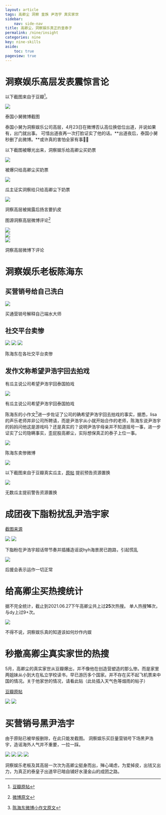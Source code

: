 ```yaml
---
layout: article
tags: 高卿尘 洞察 皇族 尹浩宇 真实家世
sidebar: 
    nav: side-nav
title: 高卿尘，洞察娱乐真正的皇泰子
permalink: /nine/insight
categories: nine
key: nine-skills
aside:
    toc: true
pageview: true
---
```


# 洞察娱乐高层发表震惊言论


以下截图来自于豆瓣[^1]。

[^1]: [豆瓣原帖](https://www.douban.com/group/topic/222490407/)


<div class="card">
  <div class="card__image">
    <img class="image" src="../assets/images/nine/dongcha/dongcha-weibo-01.png"/>
  </div>
  <div class="card__content">
    <p>泰国小舅微博截图</p>
  </div>
</div>

泰国小舅为洞察娱乐公司高层，4月23日在微博否认高位换低位出道，并说如果有，出门就出事。
可惜出道夜再一次打脸证实了他的话。**出道夜后，泰国小舅秒删了此微博。**或许真的害怕全家有事🙏🏻

以下截图被曝光出来，洞察娱乐给高卿尘买奶票
<div class="card">
  <div class="card__image">
    <img class="image" src="../assets/images/nine/dongcha/dongcha-jz-01.png"/>
  </div>
  <div class="card__content">
    <p>被爆只给高卿尘买奶票</p>
  </div>
</div>

<div class="card">
  <div class="card__image">
    <img class="image" src="../assets/images/nine/dongcha/dongcha-jz-02.png"/>
  </div>
  <div class="card__content">
    <p>瓜主证实洞察给只给高卿尘下奶票</p>
  </div>
</div>

<div class="card">
  <div class="card__image">
    <img class="image" src="../assets/images/nine/dongcha/dongcha-jz-03.png"/>
  </div>
  <div class="card__content">
    <p>洞察高层被揭露后扬言要扒皮</p>
  </div>
</div>


图源洞察高层微博评论[^2]  

[^2]: [微博原文](https://www.douban.com/group/topic/222567807/)  

<div class="card">
  <div class="card__image">
    <img class="image" src="../assets/images/nine/dongcha/dongcha-xiaojiu-01.png"/>
  </div>  <div class="card__image">
    <img class="image" src="../assets/images/nine/dongcha/dongcha-xiaojiu-02.png"/>
  </div>
    <div class="card__image">
    <img class="image" src="../assets/images/nine/dongcha/dongcha-xiaojiu-03.png"/>
  </div>
  <div class="card__content">
    <p>洞察高层微博下评论</p>
  </div>
</div>

# 洞察娱乐老板陈海东

## 买营销号给自己洗白

<div class="card">
  <div class="card__image">
    <img class="image" src="../assets/images/nine/dongcha/dongcha-haidong-01.png"/>
  </div>
  <div class="card__content">
    <p>买通营销号解释自己端水大师</p>
  </div>
</div>

## 社交平台卖惨

<div class="card">
  <div class="card__image">
    <img class="image" src="../assets/images/nine/dongcha/dongcha-haidong-02.png"/>
    <img class="image" src="../assets/images/nine/dongcha/dongcha-haidong-03.png"/>
    <img class="image" src="../assets/images/nine/dongcha/dongcha-haidong-04.png"/>
  </div>
  <div class="card__content">
    <p>陈海东在各社交平台卖惨</p>
  </div>
</div>

## 发作文称希望尹浩宇回去拍戏

有瓜主说公司希望尹浩宇回泰国拍戏

<div class="card">
  <div class="card__image">
    <img src="../assets/images/nine/dongcha/patrick-shooting-rumour.png"/>
  </div>
  <div class="card__content">
    <p>有瓜主说公司希望尹浩宇回泰国拍戏</p>
  </div>
</div>

  

陈海东的小作文[^3]进一步佐证了公司的确希望尹浩宇回去拍戏的事实，据悉，lisa的声乐老师并非公司所聘请，而是尹浩宇从小就开始合作的老师，陈海东说尹浩宇的妈妈问他这是游戏吗？还是真实的？说明尹浩宇母亲并不知道摇号一事，进一步证实了公司隐瞒事实，歪屁股高卿尘，实际想保真正的泰子上位一事。

[^3]: [陈海东微博小作文原文](https://m.weibo.cn/2439710695/4628536209708437)

<div class="card">
  <div class="card__image">
    <img src="../assets/images/nine/dongcha/haidong-01.png"/>
  </div>
  <div class="card__content">
    <p>陈海东卖惨微博</p>
  </div>
</div>

<div class="card">
  <div class="card__image">
    <img src="../assets/images/nine/dongcha/haidong-02.png"/>
  </div>
</div>

以下截图来自于豆瓣真实瓜主，[原帖](https://www.douban.com/group/topic/220876074/) 
提前预告资源置换

<div class="card">
  <div class="card__image">
    <img src="../assets/images/nine/dongcha/haidong-03.png"/>
  </div>
    <div class="card__content">
    <p>无数瓜主提前警告资源置换</p>
  </div>
</div>

# 成团夜下脂粉扰乱尹浩宇家

[截图来源](https://www.douban.com/group/topic/222754670/)

<div class="card">
  <div class="card__image">
    <img src="../assets/images/nine/dongcha/zhifen-01.png"/>
    <img src="../assets/images/nine/dongcha/patrick-hyh-02.png"/>
  </div>
    <div class="card__content">
    <p>下脂粉在尹浩宇超话带节奏并插播造谣说hyh海景房已跑路，引起慌乱</p>
  </div>
</div>

<div class="card">
  <div class="card__image">
    <img src="../assets/images/nine/dongcha/patrick-hyh-01.png"/>
  </div>
    <div class="card__content">
    <p>后援会表示运作一切正常</p>
  </div>
</div>


# 给高卿尘买热搜统计

据不完全统计，截止到2021.06.27下午高卿尘共上过**25**次热搜。
单人热搜**16**次，与dy上过9+次。


<div class="card">
  <div class="card__image">
    <img src="../assets/images/nine/dongcha/weibo-trending-01.png"/>
  </div>
    <div class="card__content">
    <p>不得不说，洞察娱乐真的知道该如何炒作内娱</p>
  </div>
</div>

   
 
# 秒撤高卿尘真实家世的热搜

5月，高卿尘的真实家世从豆瓣爆出，并不像他在创造营塑造的那么惨。而是家里两姐妹从小到大在私立学校读书，早已游历多个国家。并不存在买不起飞机票来中国的情况。关于他家世的情况，请看此贴（此处插入天气色等烟雨的帖子）

[豆瓣原帖](https://www.douban.com/group/topic/224331121/)

<div class="card">
  <div class="card__image">
    <img src="../assets/images/nine/dongcha/weibo-withdraw-trending.png"/>
    <img src="../assets/images/nine/dongcha/weibo-withdraw-trending-02.png"/>
  </div>
</div>

# 买营销号黑尹浩宇

由于原贴已被举报删除，在此只能发截图。
洞察娱乐买巨量营销号下场黑尹浩宇，造谣海外人气并不重要，一拉一踩。

<div class="card">
  <div class="card__image">
    <img src="../assets/images/nine/dongcha/badmouth-patrick-01.png"/>
    <img src="../assets/images/nine/dongcha/badmouth-patrick-02.png"/>
    <img src="../assets/images/nine/dongcha/badmouth-patrick-03.png"/>
    <img src="../assets/images/nine/dongcha/badmouth-patrick-04.png"/>
  </div>
</div>

洞察娱乐老板及其高层一次次为高卿尘挺身而出，殚心竭虑，为爱掉皮，出钱又出力，为真正的泰皇子出道早已暗自铺好水漫金山的成团之路。

